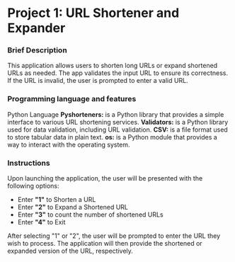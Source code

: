 <h1>Project 1: URL Shortener and Expander</h1>

<h3>Brief Description</h3>
<p>
        This application allows users to shorten long URLs or expand shortened URLs as needed. The app validates the input URL to ensure its correctness. If the URL is invalid, the user is prompted to enter a valid URL.
</p>
<h3>Programming language and features</h3>
    <p>
       Python Language
       <b>Pyshorteners:</b> is a Python library that provides a simple interface to various URL shortening services.
       <b>Validators:</b> is a Python library used for data validation, including URL validation.
       <b>CSV:</b>  is a file format used to store tabular data in plain text.
       <b>os:</b> is a Python module that provides a way to interact with the operating system.
  </p>


<h3>Instructions</h3>
    <p>
        Upon launching the application, the user will be presented with the following options:
    </p>
    <ul>
        <li>Enter <strong>"1"</strong> to Shorten a URL</li>
        <li>Enter <strong>"2"</strong> to Expand a Shortened URL</li>
        <li>Enter <strong>"3"</strong> to count the number of shortened URLs</li>
        <li>Enter <strong>"4"</strong> to Exit</li>
    </ul>
    <p>
        After selecting "1" or "2", the user will be prompted to enter the URL they wish to process. The application will then provide the shortened or expanded version of the URL, respectively.
    </p>
    
